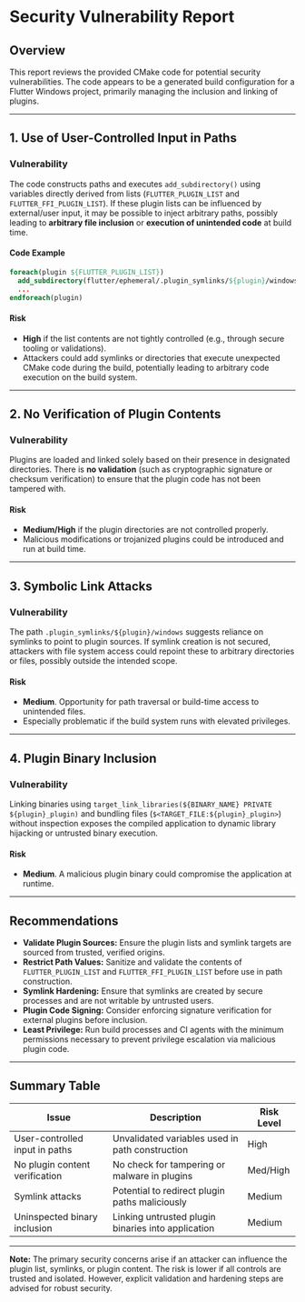 # Security Vulnerability Report

## Overview

This report reviews the provided CMake code for potential security vulnerabilities. The code appears to be a generated build configuration for a Flutter Windows project, primarily managing the inclusion and linking of plugins.

---

## 1. Use of User-Controlled Input in Paths

### Vulnerability
The code constructs paths and executes `add_subdirectory()` using variables directly derived from lists (`FLUTTER_PLUGIN_LIST` and `FLUTTER_FFI_PLUGIN_LIST`). If these plugin lists can be influenced by external/user input, it may be possible to inject arbitrary paths, possibly leading to **arbitrary file inclusion** or **execution of unintended code** at build time.

#### Code Example
```cmake
foreach(plugin ${FLUTTER_PLUGIN_LIST})
  add_subdirectory(flutter/ephemeral/.plugin_symlinks/${plugin}/windows plugins/${plugin})
  ...
endforeach(plugin)
```

#### Risk
- **High** if the list contents are not tightly controlled (e.g., through secure tooling or validations).
- Attackers could add symlinks or directories that execute unexpected CMake code during the build, potentially leading to arbitrary code execution on the build system.

---

## 2. No Verification of Plugin Contents

### Vulnerability
Plugins are loaded and linked solely based on their presence in designated directories. There is **no validation** (such as cryptographic signature or checksum verification) to ensure that the plugin code has not been tampered with.

#### Risk
- **Medium/High** if the plugin directories are not controlled properly.
- Malicious modifications or trojanized plugins could be introduced and run at build time.

---

## 3. Symbolic Link Attacks

### Vulnerability
The path `.plugin_symlinks/${plugin}/windows` suggests reliance on symlinks to point to plugin sources. If symlink creation is not secured, attackers with file system access could repoint these to arbitrary directories or files, possibly outside the intended scope.

#### Risk
- **Medium**. Opportunity for path traversal or build-time access to unintended files.
- Especially problematic if the build system runs with elevated privileges.

---

## 4. Plugin Binary Inclusion

### Vulnerability
Linking binaries using `target_link_libraries(${BINARY_NAME} PRIVATE ${plugin}_plugin)` and bundling files (`$<TARGET_FILE:${plugin}_plugin>`) without inspection exposes the compiled application to dynamic library hijacking or untrusted binary execution.

#### Risk
- **Medium**. A malicious plugin binary could compromise the application at runtime.

---

## Recommendations

- **Validate Plugin Sources:** Ensure the plugin lists and symlink targets are sourced from trusted, verified origins.
- **Restrict Path Values:** Sanitize and validate the contents of `FLUTTER_PLUGIN_LIST` and `FLUTTER_FFI_PLUGIN_LIST` before use in path construction.
- **Symlink Hardening:** Ensure that symlinks are created by secure processes and are not writable by untrusted users.
- **Plugin Code Signing:** Consider enforcing signature verification for external plugins before inclusion.
- **Least Privilege:** Run build processes and CI agents with the minimum permissions necessary to prevent privilege escalation via malicious plugin code.

---

## Summary Table

| Issue                                   | Description                                              | Risk Level |
|------------------------------------------|----------------------------------------------------------|------------|
| User-controlled input in paths           | Unvalidated variables used in path construction          | High       |
| No plugin content verification           | No check for tampering or malware in plugins             | Med/High   |
| Symlink attacks                          | Potential to redirect plugin paths maliciously           | Medium     |
| Uninspected binary inclusion             | Linking untrusted plugin binaries into application       | Medium     |

---

**Note:** The primary security concerns arise if an attacker can influence the plugin list, symlinks, or plugin content. The risk is lower if all controls are trusted and isolated. However, explicit validation and hardening steps are advised for robust security.